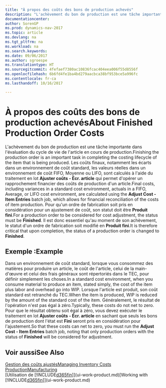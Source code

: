 ```yaml
---
title: "À propos des coûts des bons de production achevés"
description: "L'achèvement du bon de production est une tâche importante dans l'évaluation du cycle de vie de l'article en cours de production. Les coûts finaux, notamment les écarts dans un environnement de coût standard, les valeurs réelles dans un environnement de coût FIFO, Moyenne ou LIFO, sont calculés à l'aide du traitement en lot **Ajuster coûts - Écr. article**."
documentationcenter: 
author: SorenGP
ms.prod: dynamics-nav-2017
ms.topic: article
ms.devlang: na
ms.tgt_pltfrm: na
ms.workload: na
ms.search.keywords: 
ms.date: 09/06/2017
ms.author: sgroespe
ms.translationtype: HT
ms.sourcegitcommit: 4fefaef7380ac10836fcac404eea006f55d8556f
ms.openlocfilehash: 6b6fd4fe1ba4bd279aacbca38bf953bce5a996fc
ms.contentlocale: fr-ca
ms.lasthandoff: 10/16/2017

---
```

# <a name="about-finished-production-order-costs"></a><span data-ttu-id="38d81-104">À propos des coûts des bons de production achevés</span><span class="sxs-lookup"><span data-stu-id="38d81-104">About Finished Production Order Costs</span></span>
<span data-ttu-id="38d81-105">L'achèvement du bon de production est une tâche importante dans l'évaluation du cycle de vie de l'article en cours de production.</span><span class="sxs-lookup"><span data-stu-id="38d81-105">Finishing the production order is an important task in completing the costing lifecycle of the item that is being produced.</span></span> <span data-ttu-id="38d81-106">Les coûts finaux, notamment les écarts dans un environnement de coût standard, les valeurs réelles dans un environnement de coût FIFO, Moyenne ou LIFO, sont calculés à l'aide du traitement en lot **Ajuster coûts - Écr. article** qui permet d'opérer un rapprochement financier des coûts de production d'un article.</span><span class="sxs-lookup"><span data-stu-id="38d81-106">Final costs, including variances in a standard cost environment, actuals in a FIFO, Average, or LIFO cost environment, are calculated using the **Adjust Cost - Item Entries** batch job, which allows for financial reconciliation of the costs of item production.</span></span> <span data-ttu-id="38d81-107">Pour qu'un ordre de fabrication soit pris en considération pour un ajustement de coût, son statut doit être **Produit fini**.</span><span class="sxs-lookup"><span data-stu-id="38d81-107">For a production order to be considered for cost adjustment, the status must be **Finished**.</span></span> <span data-ttu-id="38d81-108">Il est donc essentiel qu'au moment de son achèvement, le statut d'un ordre de fabrication soit modifié en **Produit fini**.</span><span class="sxs-lookup"><span data-stu-id="38d81-108">It is therefore critical that upon completion, the status of a production order is changed to **Finished**.</span></span>  

## <a name="example"></a><span data-ttu-id="38d81-109">Exemple :</span><span class="sxs-lookup"><span data-stu-id="38d81-109">Example</span></span>  
 <span data-ttu-id="38d81-110">Dans un environnement de coût standard, lorsque vous consommez des matières pour produire un article, le coût de l'article, celui de la main-d'œuvre et celui des frais généraux sont répertoriés dans le TEC, pour définir simplement les choses.</span><span class="sxs-lookup"><span data-stu-id="38d81-110">In a standard cost environment, when you consume material to produce an item, stated simply, the cost of the item plus labor and overhead go into WIP.</span></span> <span data-ttu-id="38d81-111">Lorsque l'article est produit, son coût standard est retranché du TEC.</span><span class="sxs-lookup"><span data-stu-id="38d81-111">When the item is produced, WIP is reduced by the amount of the standard cost of the item.</span></span> <span data-ttu-id="38d81-112">Généralement, le résultat de l'opération n'est pas égal à zéro.</span><span class="sxs-lookup"><span data-stu-id="38d81-112">Typically, these costs do not net to zero.</span></span> <span data-ttu-id="38d81-113">Pour que le résultat obtenu soit égal à zéro, vous devez exécuter le traitement en lot **Ajuster coûts - Écr. article** en sachant que seuls les bons de production dont l'état est **Fini** seront pris en considération pour l'ajustement.</span><span class="sxs-lookup"><span data-stu-id="38d81-113">So that these costs can net to zero, you must run the **Adjust Cost - Item Entries** batch job, noting that only production orders with the status of **Finished** will be considered for adjustment.</span></span>  

## <a name="see-also"></a><span data-ttu-id="38d81-114">Voir aussi</span><span class="sxs-lookup"><span data-stu-id="38d81-114">See Also</span></span>  
[<span data-ttu-id="38d81-115">Gestion des coûts ajustés</span><span class="sxs-lookup"><span data-stu-id="38d81-115">Managing Inventory Costs</span></span>](finance-manage-inventory-costs.md)  
[<span data-ttu-id="38d81-116">Production</span><span class="sxs-lookup"><span data-stu-id="38d81-116">Manufacturing</span></span>](production-manage-manufacturing.md)  
<span data-ttu-id="38d81-117">[Utilisation de [!INCLUDE[d365fin](includes/d365fin_md.md)]](ui-work-product.md)</span><span class="sxs-lookup"><span data-stu-id="38d81-117">[Working with [!INCLUDE[d365fin](includes/d365fin_md.md)]](ui-work-product.md)</span></span>

